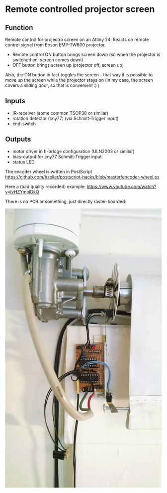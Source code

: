 Remote controlled projector screen
==================================

Function
--------
Remote control for projectro screen on an Attiny 24.
Reacts on remote control signal from Epson EMP-TW600 projector.

   - Remote control ON button brings screen down (so when the projector is switched on, screen comes down)
   - OFF button brings screen up (projector off, screen up)

Also, the ON button in fact toggles the screen - that way it is possible to
move up the screen while the projector stays on (in my case, the screen covers a sliding door, so that
is convenient :) )

Inputs
------

   - IR-receiver (some common TSOP38 or similar)
   - rotation detector (cny77) (via Schmitt-Trigger input)
   - end-switch

Outputs
-------

   - motor driver in h-bridge configuration (ULN2003 or similar)
   - bias-output for cny77 Schmitt-Trigger input.
   - status LED

The encoder wheel is written in PostScript
https://github.com/hzeller/postscript-hacks/blob/master/encoder-wheel.ps

Here a (bad quality recorded) example:
https://www.youtube.com/watch?v=lvHZYmplDkQ

There is no PCB or something, just directly raster-boarded:

![Screen Assembly][assembly]

[assembly]: https://github.com/hzeller/rc-screen/raw/master/img/assembly.jpg
